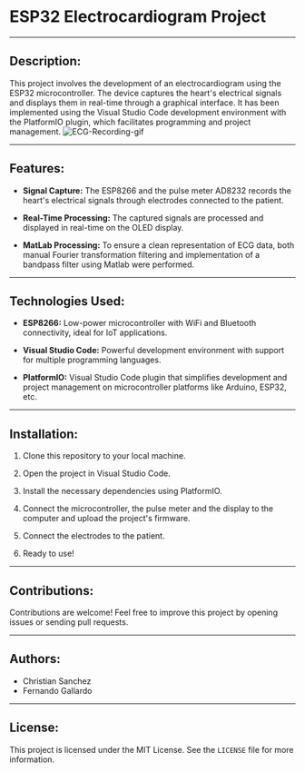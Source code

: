 # ESP32 Electrocardiogram Project

---

## Description:

This project involves the development of an electrocardiogram using the ESP32 microcontroller. The device captures the heart's electrical signals and displays them in real-time through a graphical interface. It has been implemented using the Visual Studio Code development environment with the PlatformIO plugin, which facilitates programming and project management.
![ECG-Recording-gif](https://github.com/sanchez-chris/ECG-ESP8266/assets/57319889/d0344881-9fce-4b80-b39a-f86269bf5ec2)

---

## Features:

- **Signal Capture:** The ESP8266 and the pulse meter AD8232 records the heart's electrical signals through electrodes connected to the patient.

- **Real-Time Processing:** The captured signals are processed and displayed in real-time on the OLED display.

- **MatLab Processing:** To ensure a clean representation of ECG data, both manual Fourier transformation filtering and implementation of a bandpass filter using Matlab were performed.

---

## Technologies Used:

- **ESP8266:** Low-power microcontroller with WiFi and Bluetooth connectivity, ideal for IoT applications.

- **Visual Studio Code:** Powerful development environment with support for multiple programming languages.

- **PlatformIO:** Visual Studio Code plugin that simplifies development and project management on microcontroller platforms like Arduino, ESP32, etc.

---

## Installation:

1. Clone this repository to your local machine.

2. Open the project in Visual Studio Code.

3. Install the necessary dependencies using PlatformIO.

4. Connect the microcontroller, the pulse meter and the display to the computer and upload the project's firmware.

5. Connect the electrodes to the patient.

6. Ready to use!

---

## Contributions:

Contributions are welcome! Feel free to improve this project by opening issues or sending pull requests.

---

## Authors:

- Christian Sanchez
- Fernando Gallardo

---

## License:

This project is licensed under the MIT License. See the `LICENSE` file for more information.
